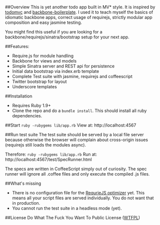 ##Overview
This is yet another todo app built in MV\* style. It is inspired by [todomvc](https://github.com/addyosmani/todomvc) and [backbone-boilerplate](https://github.com/backbone-boilerplate/backbone-boilerplate). I used it to teach myself the basics of idiomatic backbone apps, correct usage of requirejs, strictly modular app composition and easy jasmine testing. 

You might find this useful if you are looking for a backbone/requirejs/sinatra/bootstrap setup for your next app.

##Features:
* Require.js for module handling
* Backbone for views and models
* Simple Sinatra server and REST api for persistence
* Initial data bootstrap via index.erb template
* Complete Test suite with jasmine, requirejs and coffeescript
* Twitter bootstrap for layout
* Underscore templates

##Installation
* Requires Ruby 1.9+
* Clone the repo and do a `bundle install`. This should install all ruby dependencies.

##Start
`ruby -rubygems lib/app.rb`
View at: http://localhost:4567

##Run test suite
The test suite should be served by a local file server because otherwise the browser will complain about cross-origin issues (requirejs still loads the modules async).

Therefore:
`ruby -rubygems lib/app.rb`
Run at: http://localhost:4567/test/SpecRunner.html

The specs are written in CoffeeScript simply out of curiosity. The spec runner will ignore all .coffee files and only execute the compiled .js files.

##What's missing
* There is no configuration file for the [RequrieJS optimizer](http://requirejs.org/docs/optimization.html) yet. This means all your script files are served individually. You do not want that in production.
* You cannot run the test suite in a headless mode (yet).

##License
Do What The Fuck You Want To Public License ([WTFPL](http://sam.zoy.org/wtfpl/))
